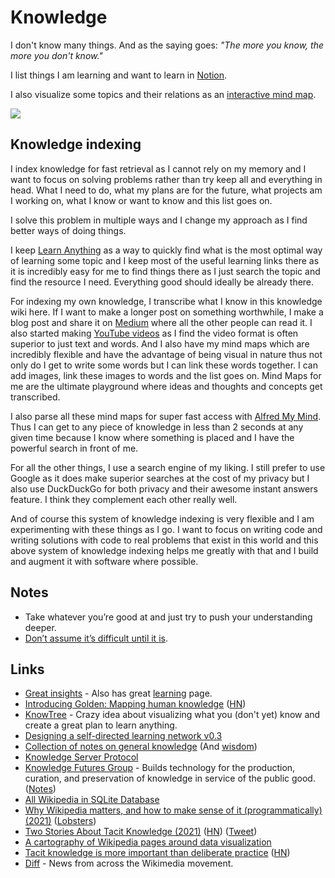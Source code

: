 # Knowledge

I don't know many things. And as the saying goes: _"The more you know, the more you don't know."_

I list things I am learning and want to learn in [Notion](https://www.notion.so/Learn-05c0eac7be904e0da89cd8a3bf7ab509).

I also visualize some topics and their relations as an [interactive mind map](https://my.mindnode.com/fFxApNMuV2GmAzkBYxcD5quSFBM5wevdSMcRTz7H#1464.4,-1059.5,0).

![](https://i.imgur.com/3UXdzco.png)

## Knowledge indexing

I index knowledge for fast retrieval as I cannot rely on my memory and I want to focus on solving problems rather than try keep all and everything in head. What I need to do, what my plans are for the future, what projects am I working on, what I know or want to know and this list goes on.

I solve this problem in multiple ways and I change my approach as I find better ways of doing things.

I keep [Learn Anything](https://learn-anything.xyz/) as a way to quickly find what is the most optimal way of learning some topic and I keep most of the useful learning links there as it is incredibly easy for me to find things there as I just search the topic and find the resource I need. Everything good should ideally be already there.

For indexing my own knowledge, I transcribe what I know in this knowledge wiki here. If I want to make a longer post on something worthwhile, I make a blog post and share it on [Medium](https://medium.com/@nikitavoloboev) where all the other people can read it. I also started making [YouTube videos](https://www.youtube.com/channel/UCEKqrUfr_FMKIO9XSJS4vDw) as I find the video format is often superior to just text and words. And I also have my mind maps which are incredibly flexible and have the advantage of being visual in nature thus not only do I get to write some words but I can link these words together. I can add images, link these images to words and the list goes on. Mind Maps for me are the ultimate playground where ideas and thoughts and concepts get transcribed.

I also parse all these mind maps for super fast access with [Alfred My Mind](https://github.com/nikitavoloboev/alfred-my-mind). Thus I can get to any piece of knowledge in less than 2 seconds at any given time because I know where something is placed and I have the powerful search in front of me.

For all the other things, I use a search engine of my liking. I still prefer to use Google as it does make superior searches at the cost of my privacy but I also use DuckDuckGo for both privacy and their awesome instant answers feature. I think they complement each other really well.

And of course this system of knowledge indexing is very flexible and I am experimenting with these things as I go. I want to focus on writing code and writing solutions with code to real problems that exist in this world and this above system of knowledge indexing helps me greatly with that and I build and augment it with software where possible.

## Notes

- Take whatever you’re good at and just try to push your understanding deeper.
- [Don’t assume it’s difficult until it is](https://news.ycombinator.com/item?id=10872970).

## Links

- [Great insights](https://wiki.xxiivv.com/#knowledge) - Also has great [learning](https://wiki.xxiivv.com/#glossary) page.
- [Introducing Golden: Mapping human knowledge](https://news.ycombinator.com/item?id=19790912) ([HN](https://news.ycombinator.com/item?id=19790912))
- [KnowTree](https://github.com/ErikBjare/KnowTree) - Crazy idea about visualizing what you (don't yet) know and create a great plan to learn anything.
- [Designing a self-directed learning network v0.3](https://medium.com/the-experimental-year/designing-a-self-directed-learning-network-v0-3-8a8a990d0bfe)
- [Collection of notes on general knowledge](https://wiki.xxiivv.com/site/knowledge.html) (And [wisdom](https://wiki.xxiivv.com/site/wisdom.html))
- [Knowledge Server Protocol](https://github.com/inkandswitch/ksp)
- [Knowledge Futures Group](https://www.knowledgefutures.org/) - Builds technology for the production, curation, and preservation of knowledge in service of the public good. ([Notes](https://notes.knowledgefutures.org/))
- [All Wikipedia in SQLite Database](https://www.reddit.com/r/DataHoarder/comments/mlc9gv/updated_ive_saved_all_of_wikipedia_into_a_sqlite/)
- [Why Wikipedia matters, and how to make sense of it (programmatically) (2021)](https://zverok.github.io/blog/2021-10-19-wikipedia.html) ([Lobsters](https://lobste.rs/s/mbd6le/why_wikipedia_matters_how_make_sense_it))
- [Two Stories About Tacit Knowledge (2021)](https://www.strangeloopcanon.com/p/two-stories-about-tacit-knowledge) ([HN](https://news.ycombinator.com/item?id=29069928)) ([Tweet](https://twitter.com/matthewclifford/status/1459217815853051906))
- [A cartography of Wikipedia pages around data visualization](https://www.sigmajs.org/demo/index.html)
- [Tacit knowledge is more important than deliberate practice](https://commoncog.com/blog/tacit-knowledge-is-a-real-thing/) ([HN](https://news.ycombinator.com/item?id=29531947))
- [Diff](https://diff.wikimedia.org/) - News from across the Wikimedia movement.

